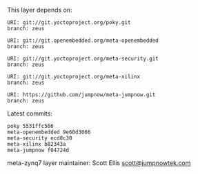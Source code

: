 This layer depends on:

    URI: git://git.yoctoproject.org/poky.git
    branch: zeus

    URI: git://git.openembedded.org/meta-openembedded
    branch: zeus

    URI: git://git.yoctoproject.org/meta-security.git
    branch: zeus

    URI: git://git.yoctoproject.org/meta-xilinx
    branch: zeus 

    URI: https://github.com/jumpnow/meta-jumpnow.git
    branch: zeus

Latest commits:

    poky 5531ffc566
    meta-openembedded 9e60d3066
    meta-security ecd8c30
    meta-xilinx b82343a
    meta-jumpnow f04724d

meta-zynq7 layer maintainer: Scott Ellis <scott@jumpnowtek.com>
